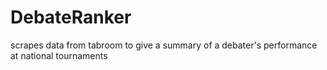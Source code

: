 # DebateRanker
scrapes data from tabroom to give a summary of a debater's performance at national tournaments
